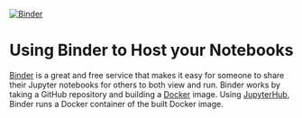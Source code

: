 [![Binder](https://mybinder.org/badge_logo.svg)](https://github.com/krishnanandmallayya/binder-framework/)

# Using Binder to Host your Notebooks
[Binder](https://github.com/krishnanandmallayya/binder-framework) is a great and free service that makes it easy for someone to share their Jupyter notebooks for others to both view and run. Binder works by taking a GitHub repository and building a [Docker](https://www.docker.com) image. Using [JupyterHub](https://jupyterhub.readthedocs.io/en/latest/), Binder runs a Docker container of the built Docker image.
